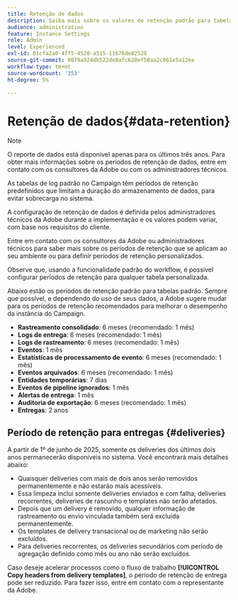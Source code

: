 ```yaml
---
title: Retenção de dados
description: Saiba mais sobre os valores de retenção padrão para tabelas padrão
audience: administration
feature: Instance Settings
role: Admin
level: Experienced
exl-id: 01cfa2a0-4ff5-4520-a515-11676de82528
source-git-commit: 0079a924db522de8afc628ef50aa2c861e5a12ee
workflow-type: tm+mt
source-wordcount: '353'
ht-degree: 5%

---
```


# Retenção de dados{#data-retention}

>[!NOTE]
>
>O reporte de dados está disponível apenas para os últimos três anos. Para obter mais informações sobre os períodos de retenção de dados, entre em contato com os consultores da Adobe ou com os administradores técnicos.

As tabelas de log padrão no Campaign têm períodos de retenção predefinidos que limitam a duração do armazenamento de dados, para evitar sobrecarga no sistema.

A configuração de retenção de dados é definida pelos administradores técnicos da Adobe durante a implementação e os valores podem variar, com base nos requisitos do cliente.

Entre em contato com os consultores da Adobe ou administradores técnicos para saber mais sobre os períodos de retenção que se aplicam ao seu ambiente ou para definir períodos de retenção personalizados.

Observe que, usando a funcionalidade padrão do workflow, é possível configurar períodos de retenção para qualquer tabela personalizada.

Abaixo estão os períodos de retenção padrão para tabelas padrão. Sempre que possível, e dependendo do uso de seus dados, a Adobe sugere mudar para os períodos de retenção recomendados para melhorar o desempenho da instância do Campaign.

* **Rastreamento consolidado**: 6 meses (recomendado: 1 mês)
* **Logs de entrega**: 6 meses (recomendado: 1 mês)
* **Logs de rastreamento**: 6 meses (recomendado: 1 mês)
* **Eventos**: 1 mês
* **Estatísticas de processamento de evento**: 6 meses (recomendado: 1 mês)
* **Eventos arquivados**: 6 meses (recomendado: 1 mês)
* **Entidades temporárias**: 7 dias
* **Eventos de pipeline ignorados**: 1 mês
* **Alertas de entrega**: 1 mês
* **Auditoria de exportação**: 6 meses (recomendado: 1 mês)
* **Entregas**: 2 anos

## Período de retenção para entregas {#deliveries}

<!-- By default, the retention period for deliveries is unlimited.-->

A partir de 1º de junho de 2025, somente os deliveries dos últimos dois anos permanecerão disponíveis no sistema. Você encontrará mais detalhes abaixo:

* Quaisquer deliveries com mais de dois anos serão removidos permanentemente e não estarão mais acessíveis.
* Essa limpeza inclui somente deliveries enviados e com falha; deliveries recorrentes, deliveries de rascunho e templates não serão afetados.
* Depois que um delivery é removido, qualquer informação de rastreamento ou envio vinculada também será excluída permanentemente.
* Os templates de delivery transacional ou de marketing não serão excluídos.
* Para deliveries recorrentes, os deliveries secundários com período de agregação definido como mês ou ano não serão excluídos.

Caso deseje acelerar processos como o fluxo de trabalho **[!UICONTROL Copy headers from delivery templates]**, o período de retenção de entrega pode ser reduzido. Para fazer isso, entre em contato com o representante da Adobe.

<!--

However, if there is a high volume of deliveries on your instance, you can update the **NmsCleanup_DeliveryPurgeDelay** option available from the **[!UICONTROL Administration]** > **[!UICONTROL Application settings]** menu.

Each time the **[!UICONTROL Database cleanup]** workflow is run, the deliveries meeting the conditions set for this option will be deleted.

-->

<!--

When updating the **NmsCleanup_DeliveryPurgeDelay** option, it is recommended to proceed gradually with multiple iterations. For example, you can start by setting the value to 300 days, then 180 days, then 120 days, and so on - making sure iterations are at least 2 days apart. Otherwise, the **[!UICONTROL Database cleanup]** workflow may take much longer because of a large number of deliveries to delete.

This action can help speeding up processes such as the **[!UICONTROL Copy headers from delivery templates]** workflow. Learn more on technical workflows in [this section](technical-workflows.md).

The default value for the **NmsCleanup_DeliveryPurgeDelay** option is `-1`. In this case, no delivery is deleted.

For example, if you set it to `180`, any non-template deliveries that have not been updated in the last 180 days will be deleted when the **[!UICONTROL Database cleanup]** workflow is run.

-->


